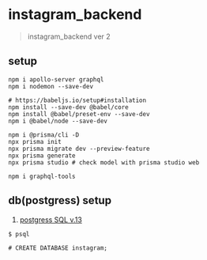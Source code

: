 # instagram_backend
> instagram_backend ver 2


## setup

```
npm i apollo-server graphql
npm i nodemon --save-dev

# https://babeljs.io/setup#installation
npm install --save-dev @babel/core
npm install @babel/preset-env --save-dev
npm i @babel/node --save-dev

npm i @prisma/cli -D
npx prisma init
npx prisma migrate dev --preview-feature
npx prisma generate
npx prisma studio # check model with prisma studio web

npm i graphql-tools
```

## db(postgress) setup

1. [postgress SQL v.13](https://postgresapp.com/downloads.html)

```
$ psql

# CREATE DATABASE instagram;
```